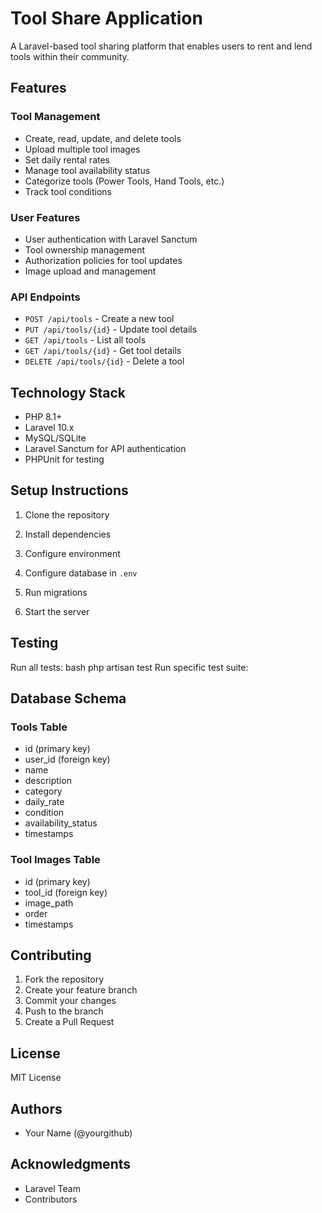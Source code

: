 # Tool Share Application

A Laravel-based tool sharing platform that enables users to rent and lend tools within their community.

## Features

### Tool Management
- Create, read, update, and delete tools
- Upload multiple tool images
- Set daily rental rates
- Manage tool availability status
- Categorize tools (Power Tools, Hand Tools, etc.)
- Track tool conditions

### User Features
- User authentication with Laravel Sanctum
- Tool ownership management
- Authorization policies for tool updates
- Image upload and management

### API Endpoints
- `POST /api/tools` - Create a new tool
- `PUT /api/tools/{id}` - Update tool details
- `GET /api/tools` - List all tools
- `GET /api/tools/{id}` - Get tool details
- `DELETE /api/tools/{id}` - Delete a tool

## Technology Stack
- PHP 8.1+
- Laravel 10.x
- MySQL/SQLite
- Laravel Sanctum for API authentication
- PHPUnit for testing
## Setup Instructions

1. Clone the repository

2. Install dependencies
3. Configure environment

4. Configure database in `.env`

5. Run migrations

6. Start the server

## Testing

Run all tests:
bash
php artisan test
Run specific test suite:


## Database Schema

### Tools Table
- id (primary key)
- user_id (foreign key)
- name
- description
- category
- daily_rate
- condition
- availability_status
- timestamps

### Tool Images Table
- id (primary key)
- tool_id (foreign key)
- image_path
- order
- timestamps

## Contributing
1. Fork the repository
2. Create your feature branch
3. Commit your changes
4. Push to the branch
5. Create a Pull Request

## License
MIT License

## Authors
- Your Name (@yourgithub)

## Acknowledgments
- Laravel Team
- Contributors
